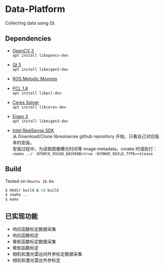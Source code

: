 # Data-Platform

Collecting data using Qt.

## Dependencies

- [OpenCV 3](https://opencv.org/)\
`apt install libopencv-dev`

- [Qt 5](https://www.qt.io/)\
`apt install libeigen3-dev`

- [ROS Melodic Morenia](https://wiki.ros.org/cn/melodic/Installation/Ubuntu)

- [PCL 1.8](http://pointclouds.org/)\
`apt install libpcl-dev`

- [Ceres Solver](http://ceres-solver.org/)\
`apt install libceres-dev`

- [Eigen 3](https://eigen.tuxfamily.org/)\
`apt install libeigen3-dev`

- [Intel RealSense SDK](https://github.com/IntelRealSense/librealsense/blob/master/doc/installation.md)\
从 Download/Clone librealsense github repository 开始，只看自己对应版本的安装。\
安装过程中，为读取图像曝光时间等 image.metadata，cmake 时请执行：\
`cmake ../ -DFORCE_RSUSB_BACKEND=true -DCMAKE_BUILD_TYPE=release`

## Build

Tested on `Ubuntu 18.04`.

```sh
$ mkdir build & cd build
$ cmake ..
$ make
```

## 已实现功能

- 响应函数标定数据采集
- 响应函数标定
- 晕影函数标定数据采集
- 晕影函数标定
- 相机和激光雷达间外参标定数据采集
- 相机和激光雷达外参标定

